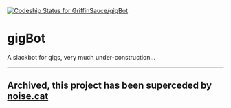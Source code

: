 [ ![Codeship Status for GriffinSauce/gigBot](https://app.codeship.com/projects/07622b00-0234-0134-b96b-5a840fcbac76/status?branch=master)](https://app.codeship.com/projects/153576)

# gigBot

A slackbot for gigs, very much under-construction...

---
Archived, this project has been superceded by [noise.cat](https://github.com/GriffinSauce/noise.cat)
---
